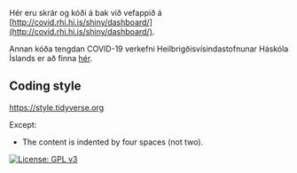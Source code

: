 Hér eru skrár og kóði á bak við vefappið á [http://covid.rhi.hi.is/shiny/dashboard/](http://covid.rhi.hi.is/shiny/dashboard/).

Annan kóða tengdan COVID-19 verkefni Heilbrigðisvísindastofnunar Háskóla Íslands er að finna [hér](https://github.com/bgautijonsson/covid19).



## Coding style 
https://style.tidyverse.org

Except:
* The content is indented by four spaces (not two).


[![License: GPL v3](https://img.shields.io/badge/License-GPLv3-blue.svg)](https://www.gnu.org/licenses/gpl-3.0)